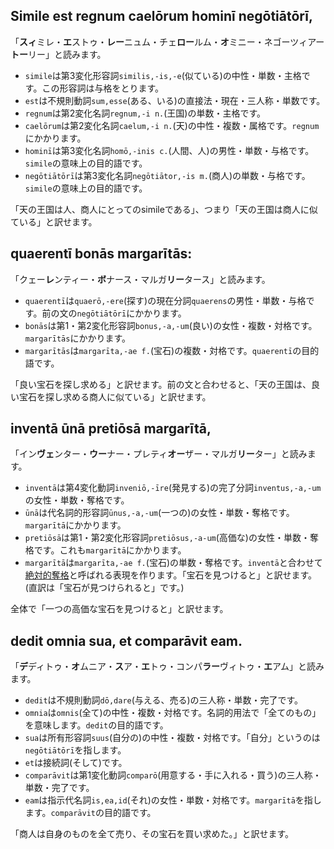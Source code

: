 ## Simile est regnum caelōrum hominī negōtiātōrī,
「**スィ**ミレ・**エ**ストゥ・**レー**ニュム・チェ**ロー**ルム・**オ**ミニー・ネゴーツィアー**トー**リー」と読みます。

- `simile`は第3変化形容詞`similis,-is,-e`(似ている)の中性・単数・主格です。この形容詞は与格をとります。
- `est`は不規則動詞`sum,esse`(ある、いる)の直接法・現在・三人称・単数です。
- `regnum`は第2変化名詞`regnum,-i n.`(王国)の単数・主格です。
- `caelōrum`は第2変化名詞`caelum,-i n.`(天)の中性・複数・属格です。`regnum`にかかります。
- `hominī`は第3変化名詞`homō,-inis c.`(人間、人)の男性・単数・与格です。`simile`の意味上の目的語です。
- `negōtiātōrī`は第3変化名詞`negōtiātor,-is m.`(商人)の単数・与格です。`simile`の意味上の目的語です。

「天の王国は人、商人にとってのsimileである」、つまり「天の王国は商人に似ている」と訳せます。

## quaerentī bonās margarītās:
「クェー**レ**ンティー・**ボ**ナース・マルガ**リー**タース」と読みます。

- `quaerentī`は`quaerō,-ere`(探す)の現在分詞`quaerens`の男性・単数・与格です。前の文の`negōtiātōrī`にかかります。
- `bonās`は第1・第2変化形容詞`bonus,-a,-um`(良い)の女性・複数・対格です。`margarītās`にかかります。
- `margarītās`は`margarīta,-ae f.`(宝石)の複数・対格です。`quaerentī`の目的語です。

「良い宝石を探し求める」と訳せます。前の文と合わせると、「天の王国は、良い宝石を探し求める商人に似ている」と訳せます。

## inventā ūnā pretiōsā margarītā,
「イン**ヴェ**ンター・**ウー**ナー・プレティ**オー**ザー・マルガ**リー**ター」と読みます。

- `inventā`は第4変化動詞`inveniō,-īre`(発見する)の完了分詞`inventus,-a,-um`の女性・単数・奪格です。
- `ūnā`は代名詞的形容詞`ūnus,-a,-um`(一つの)の女性・単数・奪格です。`margarītā`にかかります。
- `pretiōsā`は第1・第2変化形容詞`pretiōsus,-a-um`(高価な)の女性・単数・奪格です。これも`margarītā`にかかります。
- `margarītā`は`margarīta,-ae f.`(宝石)の単数・奪格です。`inventā`と合わせて[絶対的奪格](https://aeneis.jp/?p=10330)と呼ばれる表現を作ります。「宝石を見つけると」と訳せます。(直訳は「宝石が見つけられると」です。)

全体で「一つの高価な宝石を見つけると」と訳せます。

## dedit omnia sua, et comparāvit eam.
「**デ**ディトゥ・**オ**ムニア・**ス**ア・**エ**トゥ・コンパ**ラー**ヴィトゥ・**エ**アム」と読みます。

- `dedit`は不規則動詞`dō,dare`(与える、売る)の三人称・単数・完了です。
- `omnia`は`omnis`(全て)の中性・複数・対格です。名詞的用法で「全てのもの」を意味します。`dedit`の目的語です。
- `sua`は所有形容詞`suus`(自分の)の中性・複数・対格です。「自分」というのは`negōtiātōrī`を指します。
- `et`は接続詞(そして)です。
- `comparāvit`は第1変化動詞`comparō`(用意する・手に入れる・買う)の三人称・単数・完了です。
- `eam`は指示代名詞`is,ea,id`(それ)の女性・単数・対格です。`margarītā`を指します。`comparāvit`の目的語です。

「商人は自身のものを全て売り、その宝石を買い求めた。」と訳せます。